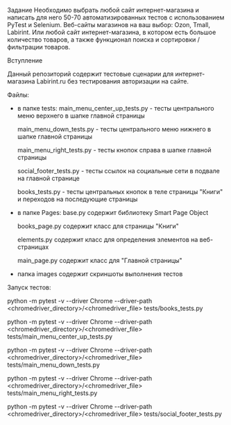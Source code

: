 Задание
Необходимо выбрать любой сайт интернет-магазина и написать для него 50-70 автоматизированных тестов 
с использованием PyTest и Selenium.
Веб-сайты магазинов на ваш выбор:
Ozon,
Tmall,
Labirint.
Или любой сайт интернет-магазина, в котором есть большое количество товаров, а также функционал поиска и 
сортировки / фильтрации товаров.

Вступление

Данный репозиторий содержит тестовые сценарии для интернет-магазина Labirint.ru без тестирования авторизации на сайте.

Файлы:
 - в папке tests:
     main_menu_center_up_tests.py - тесты центрального меню верхнего в шапке главной страницы
     
     main_menu_down_tests.py - тесты центрального меню нижнего в шапке главной страницы
     
     main_menu_right_tests.py - тесты кнопок справа в шапке главной страницы
     
     social_footer_tests.py - тесты ссылок на социальные сети в подвале на главной странице
     
     books_tests.py - тесты центральных кнопок в теле страницы "Книги" и переходов на последующие страницы

 - в папке Pages:
     base.py содержит библиотеку Smart Page Object
     
     books_page.py содержит класс для страницы "Книги"
     
     elements.py содержит класс для определения элементов на веб-страницах
     
     main_page.py содержит класс для "Главной страницы"
     
 - папка images содержит скриншоты выполнения тестов

Запуск тестов:

python -m pytest -v --driver Chrome --driver-path <chromedriver_directory>/<chromedriver_file> tests/books_tests.py

python -m pytest -v --driver Chrome --driver-path <chromedriver_directory>/<chromedriver_file> tests/main_menu_center_up_tests.py

python -m pytest -v --driver Chrome --driver-path <chromedriver_directory>/<chromedriver_file> tests/main_menu_down_tests.py

python -m pytest -v --driver Chrome --driver-path <chromedriver_directory>/<chromedriver_file> tests/main_menu_right_tests.py

python -m pytest -v --driver Chrome --driver-path <chromedriver_directory>/<chromedriver_file> tests/social_footer_tests.py

